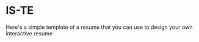# IS-TE
Here's a simple template of a resume that you can use to design your own interactive resume 
